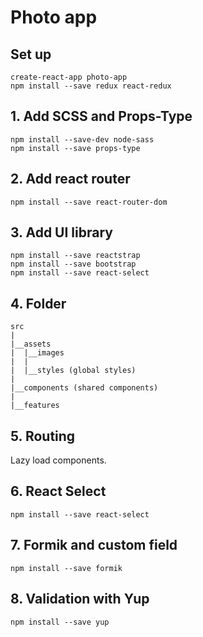 # Photo app

## Set up

```
create-react-app photo-app
npm install --save redux react-redux
```

## 1. Add SCSS and Props-Type

```
npm install --save-dev node-sass
npm install --save props-type
```

## 2. Add react router

```
npm install --save react-router-dom
```

## 3. Add UI library

```
npm install --save reactstrap
npm install --save bootstrap
npm install --save react-select
```

## 4. Folder

```
src
|
|__assets
|  |__images
|  |
|  |__styles (global styles)
|
|__components (shared components)
|
|__features
```

## 5. Routing

Lazy load components.

## 6. React Select

```
npm install --save react-select
```

## 7. Formik and custom field

```
npm install --save formik
```

## 8. Validation with Yup

```
npm install --save yup
```
